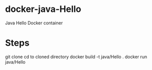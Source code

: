 # docker-java-Hello
Java Hello Docker container



#  Steps

git clone 
cd to cloned directory
docker build -t java/Hello .
docker run java/Hello
